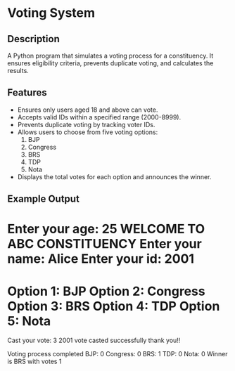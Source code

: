 # Voting System

## Description
A Python program that simulates a voting process for a constituency. It ensures eligibility criteria, prevents duplicate voting, and calculates the results.

## Features
- Ensures only users aged 18 and above can vote.
- Accepts valid IDs within a specified range (2000-8999).
- Prevents duplicate voting by tracking voter IDs.
- Allows users to choose from five voting options:
  1. BJP
  2. Congress
  3. BRS
  4. TDP
  5. Nota
- Displays the total votes for each option and announces the winner.

## Example Output
Enter your age: 25
WELCOME TO ABC CONSTITUENCY
Enter your name: Alice
Enter your id: 2001
======================
Option 1: BJP
Option 2: Congress
Option 3: BRS
Option 4: TDP
Option 5: Nota
======================
Cast your vote: 3
2001 vote casted successfully thank you!!

Voting process completed
BJP: 0
Congress: 0
BRS: 1
TDP: 0
Nota: 0
Winner is BRS with votes 1
